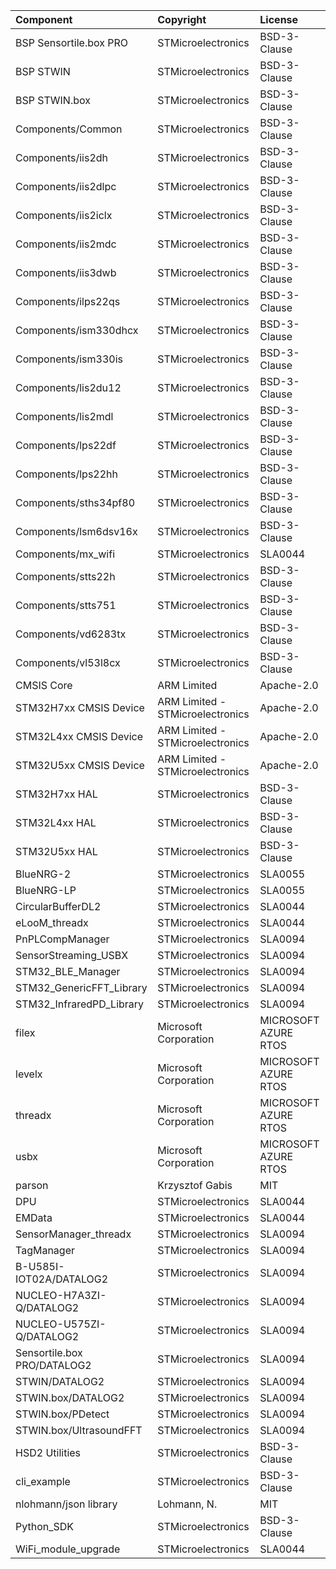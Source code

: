 | Component                     | Copyright            				| License   			|
|:---------                     |:-------              				|:----------			|
| BSP Sensortile.box PRO	  	| STMicroelectronics				| BSD-3-Clause			|
| BSP STWIN					  	| STMicroelectronics				| BSD-3-Clause			|
| BSP STWIN.box				  	| STMicroelectronics				| BSD-3-Clause			|
| Components/Common			  	| STMicroelectronics				| BSD-3-Clause	        |
| Components/iis2dh				| STMicroelectronics				| BSD-3-Clause	        |
| Components/iis2dlpc			| STMicroelectronics				| BSD-3-Clause	        |
| Components/iis2iclx			| STMicroelectronics				| BSD-3-Clause	        |
| Components/iis2mdc			| STMicroelectronics				| BSD-3-Clause	        |
| Components/iis3dwb   			| STMicroelectronics				| BSD-3-Clause	        |
| Components/ilps22qs			| STMicroelectronics				| BSD-3-Clause	        |
| Components/ism330dhcx			| STMicroelectronics				| BSD-3-Clause	        |
| Components/ism330is			| STMicroelectronics				| BSD-3-Clause	        |
| Components/lis2du12			| STMicroelectronics				| BSD-3-Clause	        |
| Components/lis2mdl			| STMicroelectronics				| BSD-3-Clause	        |
| Components/lps22df			| STMicroelectronics				| BSD-3-Clause	        |
| Components/lps22hh			| STMicroelectronics				| BSD-3-Clause	        |
| Components/sths34pf80			| STMicroelectronics				| BSD-3-Clause	        |
| Components/lsm6dsv16x			| STMicroelectronics				| BSD-3-Clause	        |
| Components/mx_wifi			| STMicroelectronics				| SLA0044	        	|
| Components/stts22h			| STMicroelectronics				| BSD-3-Clause	        |
| Components/stts751			| STMicroelectronics				| BSD-3-Clause	        |
| Components/vd6283tx			| STMicroelectronics				| BSD-3-Clause	        |
| Components/vl53l8cx			| STMicroelectronics				| BSD-3-Clause	        |
| CMSIS	Core					| ARM Limited						| Apache-2.0	        |
| STM32H7xx CMSIS Device		| ARM Limited - STMicroelectronics	| Apache-2.0	        |
| STM32L4xx CMSIS Device		| ARM Limited - STMicroelectronics	| Apache-2.0	        |
| STM32U5xx CMSIS Device		| ARM Limited - STMicroelectronics	| Apache-2.0	        |
| STM32H7xx HAL				  	| STMicroelectronics				| BSD-3-Clause	        |
| STM32L4xx HAL				  	| STMicroelectronics				| BSD-3-Clause	        |
| STM32U5xx HAL				  	| STMicroelectronics				| BSD-3-Clause	        |
| BlueNRG-2					  	| STMicroelectronics				| SLA0055	            |
| BlueNRG-LP				  	| STMicroelectronics				| SLA0055	            |
| CircularBufferDL2				| STMicroelectronics				| SLA0044	            |
| eLooM_threadx					| STMicroelectronics				| SLA0044	            |
| PnPLCompManager		      	| STMicroelectronics				| SLA0094	            |
| SensorStreaming_USBX			| STMicroelectronics				| SLA0094	            |
| STM32_BLE_Manager				| STMicroelectronics				| SLA0094	            |
| STM32_GenericFFT_Library		| STMicroelectronics				| SLA0094	            |
| STM32_InfraredPD_Library		| STMicroelectronics				| SLA0094	            |
| filex							| Microsoft Corporation				| MICROSOFT AZURE RTOS	|
| levelx						| Microsoft Corporation				| MICROSOFT AZURE RTOS	|
| threadx 						| Microsoft Corporation				| MICROSOFT AZURE RTOS	|
| usbx							| Microsoft Corporation				| MICROSOFT AZURE RTOS	|
| parson	                 	| Krzysztof Gabis		   			| MIT	                |
| DPU							| STMicroelectronics				| SLA0044	            |
| EMData				      	| STMicroelectronics				| SLA0044	            |
| SensorManager_threadx  		| STMicroelectronics				| SLA0094	            |
| TagManager			      	| STMicroelectronics				| SLA0094	            |
| B-U585I-IOT02A/DATALOG2	  	| STMicroelectronics				| SLA0094	            |
| NUCLEO-H7A3ZI-Q/DATALOG2	  	| STMicroelectronics				| SLA0094	            |
| NUCLEO-U575ZI-Q/DATALOG2	  	| STMicroelectronics				| SLA0094	            |
| Sensortile.box PRO/DATALOG2  	| STMicroelectronics				| SLA0094	            |
| STWIN/DATALOG2			  	| STMicroelectronics				| SLA0094	            |
| STWIN.box/DATALOG2		  	| STMicroelectronics				| SLA0094	            |
| STWIN.box/PDetect				| STMicroelectronics				| SLA0094	            |
| STWIN.box/UltrasoundFFT	  	| STMicroelectronics				| SLA0094	            |
| HSD2 Utilities				| STMicroelectronics				| BSD-3-Clause	        |
| cli_example               	| STMicroelectronics				| BSD-3-Clause	        |
| nlohmann/json library			| Lohmann, N. 						| MIT	                |
| Python_SDK					| STMicroelectronics				| BSD-3-Clause	        |
| WiFi_module_upgrade			| STMicroelectronics				| SLA0044				|
